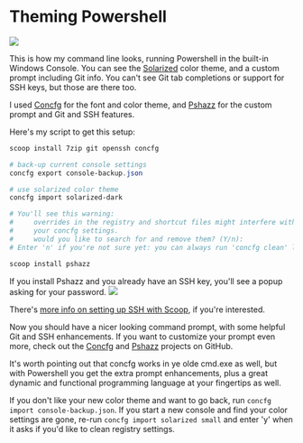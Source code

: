 # Theming Powershell

![](https://github.com/lukesampson/scoop/raw/gh-pages/images/docs/shell-theme.png)

This is how my command line looks, running Powershell in the built-in Windows Console. You can see the [Solarized](http://ethanschoonover.com/solarized) color theme, and a custom prompt including Git info. You can't see Git tab completions or support for SSH keys, but those are there too.

I used [Concfg](https://github.com/lukesampson/concfg) for the font and color theme, and [Pshazz](https://github.com/lukesampson/pshazz) for the custom prompt and Git and SSH features.

Here's my script to get this setup:

```powershell
scoop install 7zip git openssh concfg

# back-up current console settings
concfg export console-backup.json

# use solarized color theme
concfg import solarized-dark

# You'll see this warning:
#     overrides in the registry and shortcut files might interfere with
#     your concfg settings.
#     would you like to search for and remove them? (Y/n):
# Enter 'n' if you're not sure yet: you can always run 'concfg clean' later

scoop install pshazz
```

If you install Pshazz and you already have an SSH key, you'll see a popup asking for your password.
![](https://github.com/lukesampson/scoop/raw/gh-pages/images/docs/askpass.png)

There's [more info on setting up SSH with Scoop](https://github.com/lukesampson/scoop/wiki/SSH-on-Windows), if you're interested.

Now you should have a nicer looking command prompt, with some helpful Git and SSH enhancements. If you want to customize your prompt even more, check out the [Concfg](https://github.com/lukesampson/concfg) and [Pshazz](https://github.com/lukesampson/pshazz) projects on GitHub.

It's worth pointing out that concfg works in ye olde cmd.exe as well, but with Powershell you get the extra prompt enhancements, plus a great dynamic and functional programming language at your fingertips as well.

If you don't like your new color theme and want to go back, run `concfg import console-backup.json`. If you start a new console and find your color settings are gone, re-run `concfg import solarized small` and enter 'y' when it asks if you'd like to clean registry settings.
